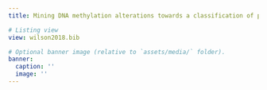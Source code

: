 ```yaml
---
title: Mining DNA methylation alterations towards a classification of placental pathologies

# Listing view
view: wilson2018.bib

# Optional banner image (relative to `assets/media/` folder).
banner:
  caption: ''
  image: ''
---
```


